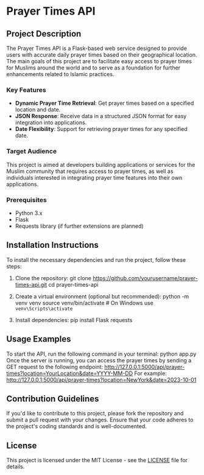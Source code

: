 # Prayer Times API

## Project Description
The Prayer Times API is a Flask-based web service designed to provide users with accurate daily prayer times based on their geographical location. The main goals of this project are to facilitate easy access to prayer times for Muslims around the world and to serve as a foundation for further enhancements related to Islamic practices.

### Key Features
- **Dynamic Prayer Time Retrieval**: Get prayer times based on a specified location and date.
- **JSON Response**: Receive data in a structured JSON format for easy integration into applications.
- **Date Flexibility**: Support for retrieving prayer times for any specified date.

### Target Audience
This project is aimed at developers building applications or services for the Muslim community that requires access to prayer times, as well as individuals interested in integrating prayer time features into their own applications.

### Prerequisites
- Python 3.x
- Flask
- Requests library (if further extensions are planned)

## Installation Instructions
To install the necessary dependencies and run the project, follow these steps:

1. Clone the repository:
   git clone https://github.com/yourusername/prayer-times-api.git
   cd prayer-times-api

2. Create a virtual environment (optional but recommended):
   python -m venv venv
   source venv/bin/activate  # On Windows use `venv\Scripts\activate`

3. Install dependencies:
   pip install Flask requests

## Usage Examples
To start the API, run the following command in your terminal:
python app.py
Once the server is running, you can access the prayer times by sending a GET request to the following endpoint:
http://127.0.0.1:5000/api/prayer-times?location=YourLocation&date=YYYY-MM-DD
For example:
http://127.0.0.1:5000/api/prayer-times?location=NewYork&date=2023-10-01

## Contribution Guidelines
If you'd like to contribute to this project, please fork the repository and submit a pull request with your changes. Ensure that your code adheres to the project's coding standards and is well-documented.

## License
This project is licensed under the MIT License - see the [LICENSE](LICENSE) file for details.